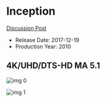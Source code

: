 # Inception

[Discussion Post](https://www.avsforum.com/threads/bass-eq-for-filtered-movies.2995212/post-56880990)

* Release Date: 2017-12-19
* Production Year: 2010

## 4K/UHD/DTS-HD MA 5.1

![img 0](https://i.imgur.com/5puxeO4.jpg)

![img 1](https://i.imgur.com/RKgQTaY.png)


